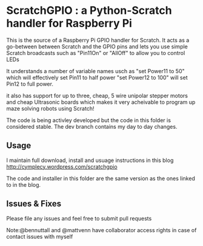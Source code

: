 # ScratchGPIO : a Python-Scratch handler for Raspberry Pi


This is the source of a Raspberry Pi GPIO handler for Scratch.
It acts as a go-between between Scratch and the GPIO pins and lets you use simple Scratch broadcasts such as "Pin11On"
or "AllOff" to allow you to control LEDs

It understands a number of variable names usch as "set Power11 to 50" which will effectively set Pin11
to half power "set Power12 to 100" will set Pin12 to full power.

it also has support for up to three, cheap, 5 wire unipolar stepper motors and cheap Ultrasonic boards which makes it
very acheivable to program up maze solving robots using Scratch!

The code is being activley developed but the code in this folder is considered stable.  The dev branch contains my day to day
changes.


## Usage

I maintain full download, install and usuage instructions in this blog
http://cymplecy.wordpress.com/scratchgpio

The code and installer in this folder are the same version as the ones linked to in the blog.


## Issues & Fixes

Please file any issues and feel free to submit pull requests

Note:@bennuttall and @mattvenn have collaborator access rights in case of contact issues with myself

